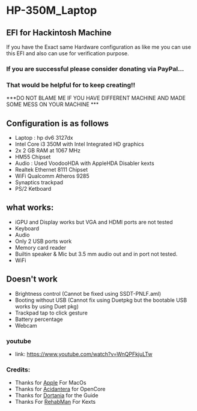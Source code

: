 # HP-350M_Laptop #
## EFI for Hackintosh Machine
If you have the Exact same Hardware configuration as like me you can use this EFI and also can use for verification purpose.

### If you are successful please consider donating via PayPal...
### That would be helpful for to keep creating!!

***DO NOT BLAME ME IF YOU HAVE DIFFERENT MACHINE AND MADE SOME MESS ON YOUR MACHINE ***

## Configuration is as follows ##
- Laptop : hp dv6 3127dx
- Intel Core i3 350M with Intel Integrated HD graphics 
- 2x 2 GB RAM at 1067 MHz
- HM55 Chipset
- Audio : Used VoodooHDA with AppleHDA Disabler kexts
- Realtek Ethernet 8111 Chipset
- WiFi Qualcomm Atheros 9285
- Synaptics trackpad
- PS/2 Ketboard

## what works: ##
- iGPU and Display works but VGA and HDMI ports are not tested
- Keyboard
- Audio
- Only 2 USB ports work
- Memory card reader
- Builtin speaker & Mic but 3.5 mm audio out and in port not tested.
- WiFi

## Doesn't work
- Brightness control (Cannot be fixed using SSDT-PNLF.aml)
- Booting without USB (Cannot fix using Duetpkg but the bootable USB works by using Duet pkg)
- Trackpad tap to click gesture
- Battery percentage
- Webcam

### youtube 
- link: https://www.youtube.com/watch?v=WnQPFkjuLTw

### Credits:

- Thanks for [Apple](https://www.apple.com/ "Apple") For MacOs
- Thanks for [Acidantera](https://github.com/acidanthera "Acidantera") for OpenCore
- Thanks for [Dortania](https://dortania.github.io/OpenCore-Install-Guide/ "Dortania") for the Guide
- Thanks For [RehabMan](https://github.com/RehabMan "RehabMan") For Kexts
